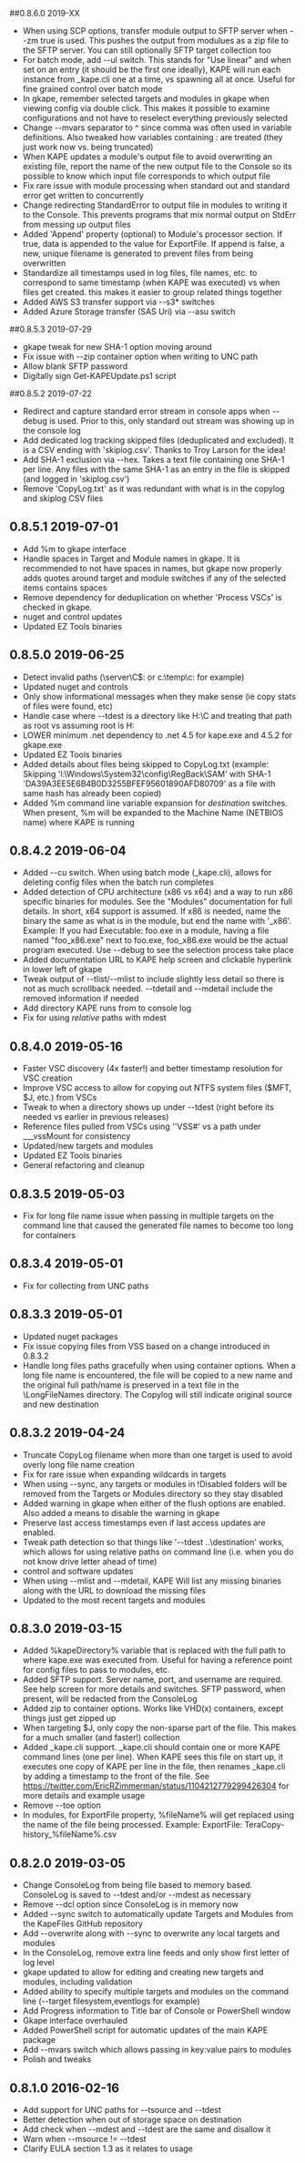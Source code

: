 ##0.8.6.0 2019-XX
- When using SCP options, transfer module output to SFTP server when --zm true is used. This pushes the output from modulues as a zip file to the SFTP server. You can still optionally SFTP target collection too
- For batch mode, add --ul switch. This stands for "Use linear" and when set on an entry (it should be the first one ideally), KAPE will run each instance from _kape.cli one at a time, vs spawning all at once. Useful for fine grained control over batch mode
- In gkape, remember selected targets and modules in gkape when viewing config via double click. This makes it possible to examine configurations and not have to reselect everything previously selected
- Change --mvars separator to ^ since comma was often used in variable definitions. Also tweaked how variables containing : are treated (they just work now vs. being truncated)
- When KAPE updates a module's output file to avoid overwriting an existing file, report the name of the new output file to the Console so its possible to know which input file corresponds to which output file
- Fix rare issue with module processing when standard out and standard error get written to concurrently
- Change redirecting StandardError to output file in modules to writing it to the Console. This prevents programs that mix normal output on StdErr from messing up output files
- Added 'Append' property (optional) to Module's processor section. If true, data is appended to the value for ExportFile. If append is false, a new, unique filename is generated to prevent files from being overwritten
- Standardize all timestamps used in log files, file names, etc. to correspond to same timestamp (when KAPE was executed) vs when files get created. this makes it easier to group related things together
- Added AWS S3 transfer support via --s3* switches
- Added Azure Storage transfer (SAS Uri) via --asu switch

##0.8.5.3 2019-07-29
- gkape tweak for new SHA-1 option moving around
- Fix issue with --zip container option when writing to UNC path
- Allow blank SFTP password
- Digitally sign Get-KAPEUpdate.ps1 script

##0.8.5.2 2019-07-22
- Redirect and capture standard error stream in console apps when --debug is used. Prior to this, only standard out stream was showing up in the console log
- Add dedicated log tracking skipped files (deduplicated and excluded).  It is a CSV ending with 'skiplog.csv'. Thanks to Troy Larson for the idea!
- Add SHA-1 exclusion via --hex. Takes a text file containing one SHA-1 per line. Any files with the same SHA-1 as an entry in the file is skipped (and logged in 'skiplog.csv')
- Remove 'CopyLog.txt' as it was redundant with what is in the copylog and skiplog CSV files

## 0.8.5.1 2019-07-01
- Add %m to gkape interface
- Handle spaces in Target and Module names in gkape. It is recommended to not have spaces in names, but gkape now properly adds quotes around target and module switches if any of the selected items contains spaces
- Remove dependency for deduplication on whether 'Process VSCs' is checked in gkape.
- nuget and control updates
- Updated EZ Tools binaries

## 0.8.5.0 2019-06-25
- Detect invalid paths (\\server\C$: or c:\temp\c: for example)
- Updated nuget and controls
- Only show informational messages when they make sense (ie copy stats of files were found, etc)
- Handle case where --tdest is a directory like H:\C and treating that path as root vs assuming root is H:
- LOWER minimum .net dependency to .net 4.5 for kape.exe and 4.5.2 for gkape.exe
- Updated EZ Tools binaries
- Added details about files being skipped to CopyLog.txt (example: Skipping 'l:\Windows\System32\config\RegBack\SAM' with SHA-1 'DA39A3EE5E6B4B0D3255BFEF95601890AFD80709' as a file with same hash has already been copied)
- Added %m command line variable expansion for *destination* switches. When present, %m will be expanded to the Machine Name (NETBIOS name) where KAPE is running

## 0.8.4.2 2019-06-04
- Added --cu switch. When using batch mode (_kape.cli), allows for deleting config files when the batch run completes
- Added detection of CPU architecture (x86 vs x64) and a way to run x86 specific binaries for modules. See the "Modules" documentation for full details. In short, x64 support is assumed. If x86 is needed, name the binary the same as what is in the module, but end the name with '_x86'. Example: If you had Executable: foo.exe in a module, having a file named "foo_x86.exe" next to foo.exe, foo_x86.exe would be the actual program executed. Use --debug to see the selection process take place
- Added documentation URL to KAPE help screen and clickable hyperlink in lower left of gkape
- Tweak output of --tlist/--mlist to include slightly less detail so there is not as much scrollback needed. --tdetail and --mdetail include the removed information if needed
- Add directory KAPE runs from to console log
- Fix for using *relative* paths with mdest

## 0.8.4.0 2019-05-16
- Faster VSC discovery (4x faster!) and better timestamp resolution for VSC creation
- Improve VSC access to allow for copying out NTFS system files ($MFT, $J, etc.) from VSCs
- Tweak to when a directory shows up under --tdest (right before its needed vs earlier in previous releases)
- Reference files pulled from VSCs using ''VSS#' vs a path under ___vssMount for consistency
- Updated/new targets and modules
- Updated EZ Tools binaries
- General refactoring and cleanup

## 0.8.3.5 2019-05-03
- Fix for long file name issue when passing in multiple targets on the command line that caused the generated file names to become too long for containers

## 0.8.3.4 2019-05-01
- Fix for collecting from UNC paths

## 0.8.3.3 2019-05-01
- Updated nuget packages
- Fix issue copying files from VSS based on a change introduced in 0.8.3.2
- Handle long files paths gracefully when using container options. When a long file name is encountered, the file will be copied to a new name and the original full path/name is preserved in a text file in the <Root>\LongFileNames directory. The Copylog will still indicate original source and new destination

## 0.8.3.2 2019-04-24
- Truncate CopyLog filename when more than one target is used to avoid overly long file name creation
- Fix for rare issue when expanding wildcards in targets
- When using --sync, any targets or modules in !Disabled folders will be removed from the Targets or Modules directory so they stay disabled
- Added warning in gkape when either of the flush options are enabled. Also added a means to disable the warning in gkape
- Preserve last access timestamps even if last access updates are enabled.
- Tweak path detection so that things like '--tdest ..\destination' works, which allows for using relative paths on command line (i.e. when you do not know drive letter ahead of time)
- control and software updates
- When using --mlist and --mdetail, KAPE Will list any missing binaries along with the URL to download the missing files
- Updated to the most recent targets and modules

## 0.8.3.0 2019-03-15
- Added %kapeDirectory% variable that is replaced with the full path to where kape.exe was executed from. Useful for having a reference point for config files to pass to modules, etc.
- Added SFTP support. Server name, port, and username are required. See help screen for more details and switches. SFTP password, when present, will be redacted from the ConsoleLog
- Added zip to container options. Works like VHD(x) containers, except things just get zipped up
- When targeting $J, only copy the non-sparse part of the file. This makes for a much smaller (and faster!) collection
- Added _kape.cli support. _kape.cli should contain one or more KAPE command lines (one per line). When KAPE sees this file on start up, it executes one copy of KAPE per line in the file, then renames _kape.cli by adding a timestamp to the front of the file. See https://twitter.com/EricRZimmerman/status/1104212779299426304 for more details and example usage
- Remove --toe option
- In modules, for ExportFile property, %fileName% will get replaced using the name of the file being processed. Example: ExportFile: TeraCopy-history_%fileName%.csv 

## 0.8.2.0 2019-03-05
- Change ConsoleLog from being file based to memory based. ConsoleLog is saved to --tdest and/or --mdest as necessary
- Remove --dcl option since ConsoleLog is in memory now
- Added --sync switch to automatically update Targets and Modules from the KapeFiles GitHub repository
- Add --overwrite along with --sync to overwrite any local targets and modules
- In the ConsoleLog, remove extra line feeds and only show first letter of log level
- gkape updated to allow for editing and creating new targets and modules, including validation
- Added ability to specify multiple targets and modules on the command line (--target filesystem,eventlogs for example)
- Add Progress information to Title bar of Console or PowerShell window
- Gkape interface overhauled
- Added PowerShell script for automatic updates of the main KAPE package
- Add --mvars switch which allows passing in key:value pairs to modules
- Polish and tweaks


## 0.8.1.0 2016-02-16
- Add support for UNC paths for --tsource and --tdest
- Better detection when out of storage space on destination
- Add check when --mdest and --tdest are the same and disallow it
- Warn when --msource != --tdest
- Clarify EULA section 1.3 as it relates to usage


